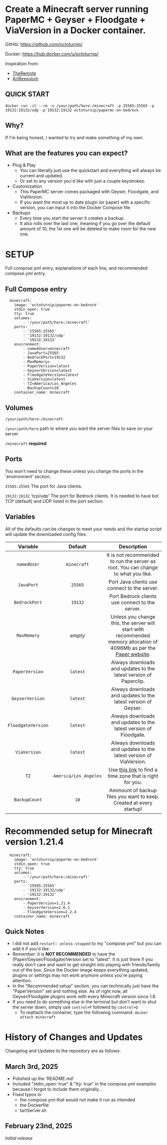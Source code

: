 # Create a Minecraft server running PaperMC + Geyser + Floodgate + ViaVersion in a Docker container.

GitHib: https://github.com/octoturnip/

Docker: https://hub.docker.com/u/octoturnip/

Inspiration from:
- [TheRemote](https://github.com/TheRemote/Legendary-Java-Minecraft-Geyser-Floodgate)
- [AriRexouium](https://github.com/AriRexouium/papermc-docker)

## QUICK START

```
docker run -it --rm -v /your/path/here:/minecraft -p 25565:25565 -p 19132:19132/udp -p 19132:19132 octoturnip/papermc-on-bedrock
```

## Why?

If I'm being honest, I wanted to try and make something of my own.

## What are the features you can expect?

- Plug & Play
    - You can literally just use the quickstart and everything will always be current and updated.
    - Or set to any version you'd like with just a couple keystrokes.
- Customization
    - This PaperMC server comes packaged with Geyser, Floodgate, and ViaVersion.
    - If you want the most up to date plugin (or paper) with a specific version, you can input it into the Docker Compose file.
- Backups
    - Every time you start the server it creates a backup.
    - It also rolls over the last one, meaning if you go over the default amount of 10, the 1st one will be deleted to make room for the new one.

# SETUP

Full compose.yml entry, explanations of each line, and recommended compose.yml entry.

## Full Compose entry

```
  minecraft:
    image: 'octoturnip/papermc-on-bedrock'
    stdin_open: true
    tty: true
    volumes:
        - '/your/path/here:/minecraft'
    ports:
        - '25565:25565'
        - '19132:19132/udp'
        - '19132:19132'
    environment:
        - namedUser=minecraft
        - JavaPort=25565
        - BedrockPort=19132
        - MaxMemory=
        - PaperVersion=latest
        - GeyserVersion=latest
        - FloodgateVersion=latest
        - ViaVersion=latest
        - TZ=America/Los_Angeles
        - BackupCount=10
    container_name: minecraft
```

## Volumes

`/your/path/here:/minecraft`

`/your/path/here` path to where you want the server files to save on your server

`/minecraft` **required**

## Ports

You won't need to change these unless you change the ports in the 'environment' section.

`25565:25565` The port for Java clients.

`19132:19132` 'tcp/udp' The port for Bedrock clients. It is needed to have bot TCP (default) and UDP listed in the port section.

## Variables

All of the defaults can be changes to meet your needs and the startup script will update the downloaded config files: 

| Variable | Default | Description |
|:-:|:-:|:-:|
| `namedUser` | `minecraft` | It is not recommended to run the server as root. You can change to what you like. |
| `JavaPort` | `25565` | Port Java clients use connect to the server. |
| `BedrockPort` | `19132` | Port Bedrock clients use connect to the server. |
| `MaxMemory` | *empty* | Unless you change this, the server will start with recommended memory allocation of 4096Mb as per the [Paper website](https://docs.papermc.io/misc/tools/start-script-gen). |
| `PaperVersion` | `latest` | Always downloads and updates to the latest version of Paperclip. |
| `GeyserVersion` | `latest` | Always downloads and updates to the latest version of Geyser. |
| `FloodgateVersion` | `latest` | Always downloads and updates to the latest version of Floodgate. |
| `ViaVersion` | `latest` | Always downloads and updates to the latest version of ViaVersion. |
| `TZ` | `America/Los_Angeles` | Use [this link](https://en.wikipedia.org/wiki/List_of_tz_database_time_zones) to find a time zone that is right for you. |
| `BackupCount` | `10` | Ammount of backup files you want to keep. Created at every startup! |

# Recommended setup for Minecraft version 1.21.4

```
  minecraft:
    image: 'octoturnip/papermc-on-bedrock'
    stdin_open: true
    tty: true
    volumes:
        - '/your/path/here:/minecraft'
    ports:
        - '25565:25565'
        - '19132:19132/udp'
        - '19132:19132'
    environment:
        - PaperVersion=1.21.4
        - GeyserVersion=2.6.1
        - FloodgateVersion=2.2.4
    container_name: minecraft
```

## Quick Notes

- I did not add `restart: unless-stopped` to my "compose.yml" but you can add it if you'd like.
- Remember: it is **NOT RECOMMENDED** to have the (Paper/Geyser/Floodgate)Version set to "latest". It is just there if you really don't care and want to get straight into playing with friends/family out of the box. Since the Docker image keeps everything updated, plugins or settings may not work anymore unless you're paying attention. 
- In the "Recommended setup" section, you can technically just have the "PaperVersion" set and nothing else. As of right now, all Geyser/Floodgate plugins work with every Minecraft version since 1.8.
- If you need to do something else in the terminal but don't want to shut the server down, simply use `control+P` followed by `control+Q`
    - To reattach the container, type the following command: `docker attach minecraft`

# History of Changes and Updates

Changelog and Updates to the repository are as follows:

## March 3rd, 2025

- Polished up the 'README.md'
- Included "stdin_open: true" & "tty: true" in the compose.yml examples because I forgot to include them originally...
- Fixed typos in 
    - the compose.yml that would not make it run as intended
    - the Dockerfile
    - tartServer.sh

## February 23nd, 2025

*Initial release*
